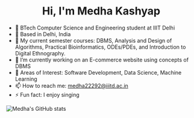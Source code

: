 <div align="center">

# Hi, I'm Medha Kashyap
</div>

- 🏫 BTech Computer Science and Engineering student at IIIT Delhi
- 📍 Based in Delhi, India
- 🌱 My current semester courses: DBMS, Analysis and Design of Algorithms, Practical Bioinformatics, ODEs/PDEs, and Introduction to Digital Ethnography.
- 🔭 I’m currently working on an E-commerce website using concepts of DBMS
- 🤔 Areas of Interest: Software Development, Data Science, Machine Learning
- 📫 How to reach me: [medha22292@iiitd.ac.in](mailto:medha22292@iiitd.ac.in)
- ⚡ Fun fact: I enjoy singing

</div>

<!--![Medha's GitHub stats](https://github-readme-stats.vercel.app/api?username=medhakashyap&show_icons=true&theme=transparent)-->
![Medha's GitHub stats](https://github-readme-stats.vercel.app/api?username=medhakashyap&show_icons=true&theme=tokyonight)

